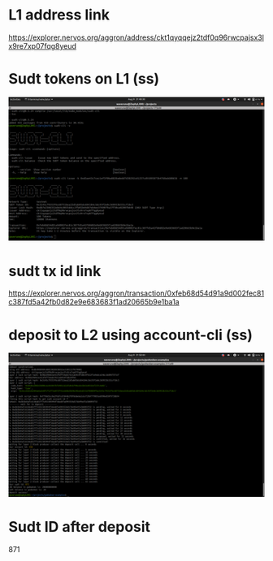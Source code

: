 <!-- @format -->

# L1 address link

https://explorer.nervos.org/aggron/address/ckt1qyqqejz2tdf0q96rwcpajsx3lx9re7xp07fqg8yeud

# Sudt tokens on L1 (ss)

![image](L1issue.png)

# sudt tx id link

https://explorer.nervos.org/aggron/transaction/0xfeb68d54d91a9d002fec81c387fd5a42fb0d82e9e683683f1ad20665b9e1ba1a

# deposit to L2 using account-cli (ss)

![image](L2deposit.png)

# Sudt ID after deposit

871
